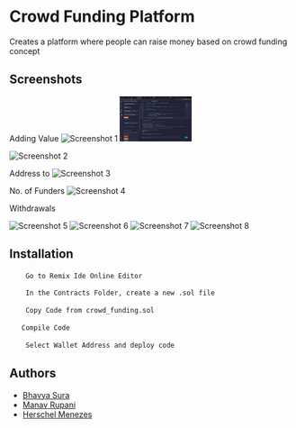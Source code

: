 # Crowd Funding Platform
Creates a platform where people can raise money based on crowd funding concept

## Screenshots

Adding Value
![Screenshot 1](1.jpeg)
<img src="https://github.com/Baboon12/Crowd-funding-platform/blob/main/images/1.jpeg" width="128"/>

![Screenshot 2]()

Address to
![Screenshot 3]()

No. of Funders
![Screenshot 4]()

Withdrawals

![Screenshot 5]()
![Screenshot 6]()
![Screenshot 7]()
![Screenshot 8]()



## Installation

```bash
    Go to Remix Ide Online Editor
```
```bash
    In the Contracts Folder, create a new .sol file
```
```bash
    Copy Code from crowd_funding.sol
```    
```bash
   Compile Code
```
```bash
    Select Wallet Address and deploy code
```

## Authors

- [Bhavya Sura](https://www.github.com/Baboon12)
- [Manav Rupani](https://www.github.com/)
- [Herschel Menezes](https://www.github.com/TensaCoder)


